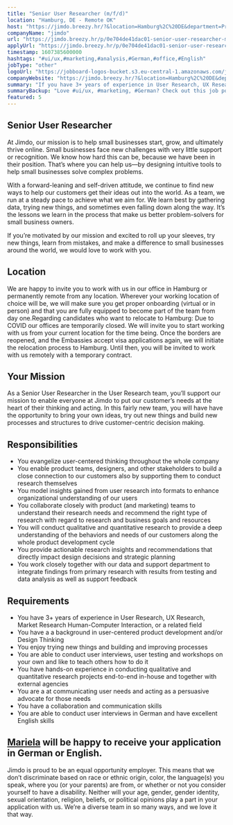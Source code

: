 ```yaml
---
title: "Senior User Researcher (m/f/d)"
location: "Hamburg, DE - Remote OK"
host: "https://jimdo.breezy.hr/?&location=Hamburg%2C%20DE&department=Product%20%26%20Engineering#positions"
companyName: "jimdo"
url: "https://jimdo.breezy.hr/p/0e704de41dac01-senior-user-researcher-m-f-d"
applyUrl: "https://jimdo.breezy.hr/p/0e704de41dac01-senior-user-researcher-m-f-d/apply"
timestamp: 1607385600000
hashtags: "#ui/ux,#marketing,#analysis,#German,#office,#English"
jobType: "other"
logoUrl: "https://jobboard-logos-bucket.s3.eu-central-1.amazonaws.com/jimdo"
companyWebsite: "https://jimdo.breezy.hr/?&location=Hamburg%2C%20DE&department=Product%20%26%20Engineering#positions"
summary: "If you have 3+ years of experience in User Research, UX Research, Market Research Human-Computer Interaction, or a related field, Jimdo has a job opening for a senior user researcher."
summaryBackup: "Love #ui/ux, #marketing, #German? Check out this job post!"
featured: 5
---
```


## Senior User Researcher

At Jimdo, our mission is to help small businesses start, grow, and ultimately thrive online. Small businesses face new challenges with very little support or recognition. We know how hard this can be, because we have been in their position. That’s where you can help us—by designing intuitive tools to help small businesses solve complex problems.

With a forward-leaning and self-driven attitude, we continue to find new ways to help our customers get their ideas out into the world. As a team, we run at a steady pace to achieve what we aim for. We learn best by gathering data, trying new things, and sometimes even falling down along the way. It’s the lessons we learn in the process that make us better problem-solvers for small business owners.

If you’re motivated by our mission and excited to roll up your sleeves, try new things, learn from mistakes, and make a difference to small businesses around the world, we would love to work with you.

## Location

We are happy to invite you to work with us in our office in Hamburg or permanently remote from any location. Wherever your working location of choice will be, we will make sure you get proper onboarding (virtual or in person) and that you are fully equipped to become part of the team from day one.Regarding candidates who want to relocate to Hamburg: Due to COVID our offices are temporarily closed. We will invite you to start working with us from your current location for the time being. Once the borders are reopened, and the Embassies accept visa applications again, we will initiate the relocation process to Hamburg. Until then, you will be invited to work with us remotely with a temporary contract.

## Your Mission

As a Senior User Researcher in the User Research team, you’ll support our mission to enable everyone at Jimdo to put our customer’s needs at the heart of their thinking and acting. In this fairly new team, you will have have the opportunity to bring your own ideas, try out new things and build new processes and structures to drive customer-centric decision making.

## Responsibilities

*   You evangelize user-centered thinking throughout the whole company
*   You enable product teams, designers, and other stakeholders to build a close connection to our customers also by supporting them to conduct research themselves
*   You model insights gained from user research into formats to enhance organizational understanding of our users
*   You collaborate closely with product (and marketing) teams to understand their research needs and recommend the right type of research with regard to research and business goals and resources
*   You will conduct qualitative and quantitative research to provide a deep understanding of the behaviors and needs of our customers along the whole product development cycle
*   You provide actionable research insights and recommendations that directly impact design decisions and strategic planning
*   You work closely together with our data and support department to integrate findings from primary research with results from testing and data analysis as well as support feedback

## Requirements

*   You have 3+ years of experience in User Research, UX Research, Market Research Human-Computer Interaction, or a related field
*   You have a a background in user-centered product development and/or Design Thinking
*   You enjoy trying new things and building and improving processes
*   You are able to conduct user interviews, user testing and workshops on your own and like to teach others how to do it
*   You have hands-on experience in conducting qualitative and quantitative research projects end-to-end in-house and together with external agencies
*   You are a at communicating user needs and acting as a persuasive advocate for those needs
*   You have a collaboration and communication skills
*   You are able to conduct user interviews in German and have excellent English skills

## [Mariela](https://www.xing.com/profile/Mariela_Sotirchou/cv) will be happy to receive your application in German or English.

Jimdo is proud to be an equal opportunity employer. This means that we don’t discriminate based on race or ethnic origin, color, the language(s) you speak, where you (or your parents) are from, or whether or not you consider yourself to have a disability. Neither will your age, gender, gender identity, sexual orientation, religion, beliefs, or political opinions play a part in your application with us. We’re a diverse team in so many ways, and we love it that way.
